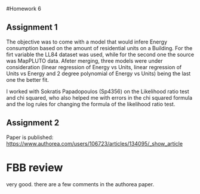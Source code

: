 #Homework 6

## Assignment 1

The objective was to come with a model that would infere Energy consumption based on the amount of residential units on a Building. For the firt variable the LL84 dataset was used, while for the second one the source was MapPLUTO data. Afeter merging, three models were under consideration (linear regression of Energy vs Units, linear regression of Units vs Energy and 2 degree polynomial of Energy vs Units) being the last one the better fit. 

I worked with Sokratis Papadopoulos (Sp4356) on the Likelihood ratio test and chi squared, who also helped me with errors in the chi squared formula and the log rules for changing the formula of the likelihood ratio test.

## Assignment 2

Paper is published:
https://www.authorea.com/users/106723/articles/134095/_show_article

# FBB review
very good. there are a few comments in the authorea paper. 
